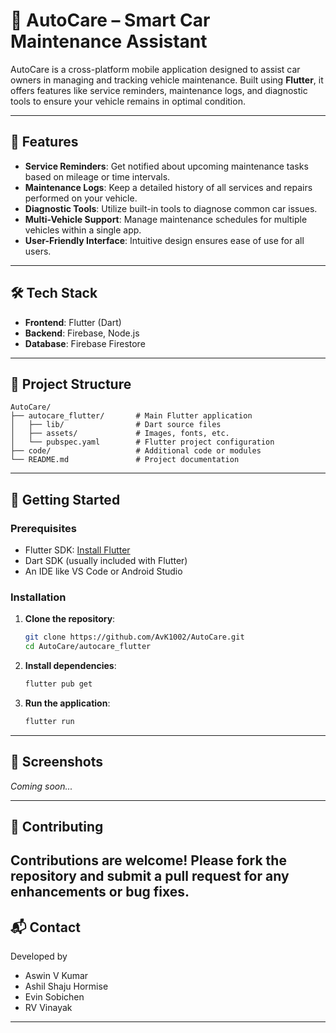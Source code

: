 # 🚗 AutoCare – Smart Car Maintenance Assistant

AutoCare is a cross-platform mobile application designed to assist car owners in managing and tracking vehicle maintenance. Built using **Flutter**, it offers features like service reminders, maintenance logs, and diagnostic tools to ensure your vehicle remains in optimal condition.

---

## 📱 Features

* **Service Reminders**: Get notified about upcoming maintenance tasks based on mileage or time intervals.
* **Maintenance Logs**: Keep a detailed history of all services and repairs performed on your vehicle.
* **Diagnostic Tools**: Utilize built-in tools to diagnose common car issues.
* **Multi-Vehicle Support**: Manage maintenance schedules for multiple vehicles within a single app.
* **User-Friendly Interface**: Intuitive design ensures ease of use for all users.

---

## 🛠️ Tech Stack

* **Frontend**: Flutter (Dart)
* **Backend**:  Firebase, Node.js
* **Database**:  Firebase Firestore

---

## 📁 Project Structure

```
AutoCare/
├── autocare_flutter/       # Main Flutter application
│   ├── lib/                # Dart source files
│   ├── assets/             # Images, fonts, etc.
│   └── pubspec.yaml        # Flutter project configuration
├── code/                   # Additional code or modules
└── README.md               # Project documentation
```

---

## 🚀 Getting Started

### Prerequisites

* Flutter SDK: [Install Flutter](https://flutter.dev/docs/get-started/install)
* Dart SDK (usually included with Flutter)
* An IDE like VS Code or Android Studio

### Installation

1. **Clone the repository**:

   ```bash
   git clone https://github.com/AvK1002/AutoCare.git
   cd AutoCare/autocare_flutter
   ```

2. **Install dependencies**:

   ```bash
   flutter pub get
   ```

3. **Run the application**:

   ```bash
   flutter run
   ```

---

## 📸 Screenshots

*Coming soon...*

---

## 🤝 Contributing

Contributions are welcome! Please fork the repository and submit a pull request for any enhancements or bug fixes.
---

## 📬 Contact

Developed by 
* Aswin V Kumar
* Ashil Shaju Hormise
* Evin Sobichen
* RV Vinayak

---
